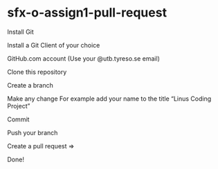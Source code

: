 # sfx-o-assign1-pull-request

Install Git

Install a Git Client of your choice

GitHub.com account (Use your @utb.tyreso.se email)

Clone this repository

Create a branch

Make any change For example add your name to the title “Linus Coding Project”

Commit

Push your branch

Create a pull request <your branch> => <main>

Done!
